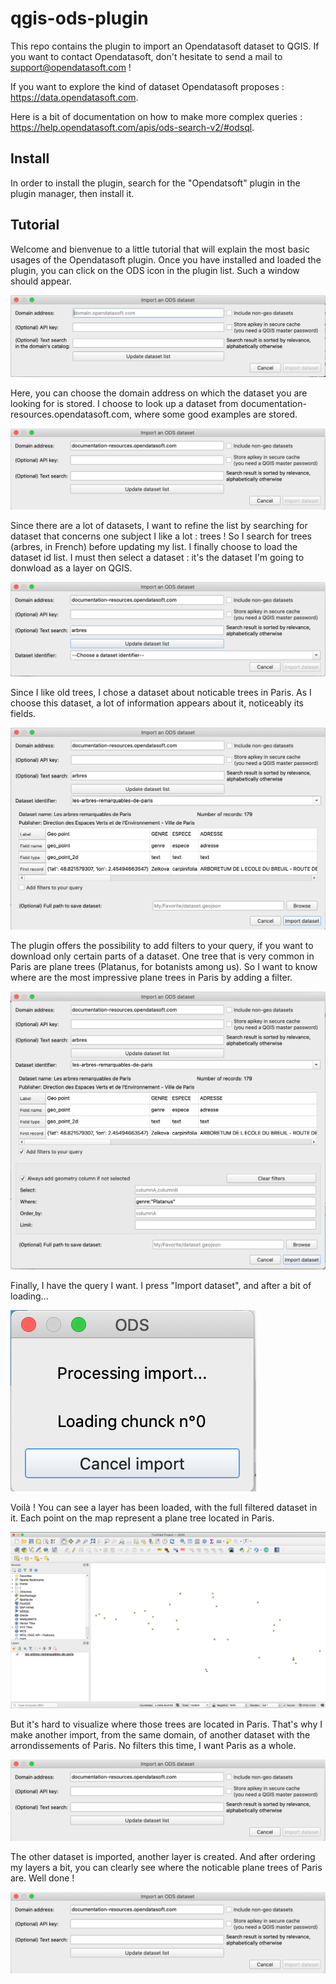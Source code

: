 # qgis-ods-plugin

This repo contains the plugin to import an Opendatasoft dataset to QGIS.
If you want to contact Opendatasoft, don't hesitate to send a mail to support@opendatasoft.com !

If you want to explore the kind of dataset Opendatasoft proposes : https://data.opendatasoft.com.

Here is a bit of documentation on how to make more complex queries : https://help.opendatasoft.com/apis/ods-search-v2/#odsql.


## Install

In order to install the plugin, search for the "Opendatsoft" plugin in the plugin manager, then install it.

## Tutorial

Welcome and bienvenue to a little tutorial that will explain the most basic usages of the Opendatasoft plugin.
Once you have installed and loaded the plugin, you can click on the ODS icon in the plugin list.
Such a window should appear.

![Your first steps](/documentation/Photo1.png "Your first steps")

Here, you can choose the domain address on which the dataset you are looking for is stored.
I choose to look up a dataset from documentation-resources.opendatasoft.com, where some good examples are stored.

![Choose a domain](/documentation/Photo2.png "Choose a domain")

Since there are a lot of datasets, I want to refine the list by searching for dataset that concerns one subject I like a lot : trees ! So I search for trees (arbres, in French) before updating my list.
I finally choose to load the dataset id list.
I must then select a dataset : it's the dataset I'm going to donwload as a layer on QGIS.

![Trees in Paris you say ? It's possible, I swear !](/documentation/Photo3.png "Trees in Paris you say ? It's possible, I swear !")

Since I like old trees, I chose a dataset about noticable trees in Paris.
As I choose this dataset, a lot of information appears about it, noticeably its fields.

![Nice table](/documentation/Photo4.png "Nice table")

The plugin offers the possibility to add filters to your query, if you want to download only certain parts of a dataset.
One tree that is very common in Paris are plane trees (Platanus, for botanists among us). So I want to know where are the most impressive plane trees in Paris by adding a filter.

![Queries are made in ODSQL !](/documentation/Photo5.png "Queries are made in ODSQL !")

Finally, I have the query I want. I press "Import dataset", and after a bit of loading...

![Gotta go fast](/documentation/Photo6.png "Gotta go fast")

Voilà ! You can see a layer has been loaded, with the full filtered dataset in it. Each point on the map represent a plane tree located in Paris.

![IT'S ALIIIIVE](/documentation/Photo7.png "IT'S ALIIIIVE")

But it's hard to visualize where those trees are located in Paris.
That's why I make another import, from the same domain, of another dataset with the arrondissements of Paris.
No filters this time, I want Paris as a whole.

![Told you there are some interesting trees in Paris !](/documentation/Photo2.png "Told you there are some interesting trees in Paris !")

The other dataset is imported, another layer is created. And after ordering my layers a bit, you can clearly see where the noticable plane trees of Paris are. Well done !

![Now it's your turn to have fun !](/documentation/Photo2.png "Now it's your turn to have fun !")